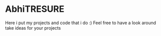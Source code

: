 # AbhiTRESURE
Here i put my projects and code that i do :)
Feel free to have a look around take ideas for your projects
